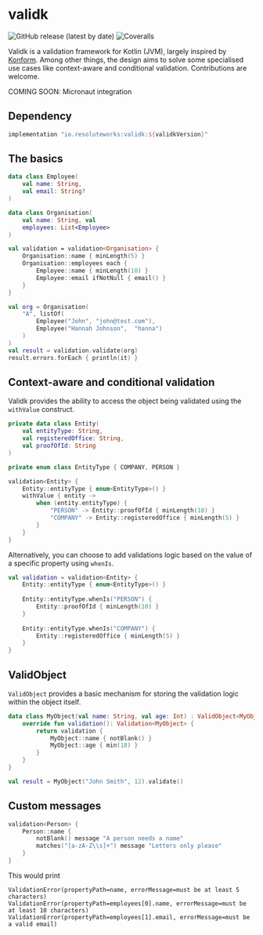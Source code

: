 # validk
![GitHub release (latest by date)](https://img.shields.io/github/v/release/cosmin-marginean/validk)
![Coveralls](https://img.shields.io/coverallsCoverage/github/cosmin-marginean/validk)

Validk is a validation framework for Kotlin (JVM), largely inspired by [Konform](https://github.com/konform-kt/konform). Among other things,
the design aims to solve some specialised use cases like context-aware and conditional validation. Contributions are welcome.

COMING SOON: Micronaut integration

## Dependency
```groovy
implementation "io.resoluteworks:validk:${validkVersion}"
```

## The basics
```kotlin
data class Employee(
    val name: String,
    val email: String?
)

data class Organisation(
    val name: String, val
    employees: List<Employee>
)

val validation = validation<Organisation> {
    Organisation::name { minLength(5) }
    Organisation::employees each {
        Employee::name { minLength(10) }
        Employee::email ifNotNull { email() }
    }
}

val org = Organisation(
    "A", listOf(
        Employee("John", "john@test.com"),
        Employee("Hannah Johnson",  "hanna")
    )
)
val result = validation.validate(org)
result.errors.forEach { println(it) }
```

## Context-aware and conditional validation
Validk provides the ability to access the object being validated using the `withValue` construct.
```kotlin
private data class Entity(
    val entityType: String,
    val registeredOffice: String,
    val proofOfId: String
)

private enum class EntityType { COMPANY, PERSON }

validation<Entity> {
    Entity::entityType { enum<EntityType>() }
    withValue { entity ->
        when (entity.entityType) {
            "PERSON" -> Entity::proofOfId { minLength(10) }
            "COMPANY" -> Entity::registeredOffice { minLength(5) }
        }
    }
}
```

Alternatively, you can choose to add validations logic based on the value of a specific property using `whenIs`.
```kotlin
val validation = validation<Entity> {
    Entity::entityType { enum<EntityType>() }
    
    Entity::entityType.whenIs("PERSON") {
        Entity::proofOfId { minLength(10) }
    }
    
    Entity::entityType.whenIs("COMPANY") {
        Entity::registeredOffice { minLength(5) }
    }
}
```

## ValidObject
`ValidObject` provides a basic mechanism for storing the validation logic within the object itself.
```kotlin
data class MyObject(val name: String, val age: Int) : ValidObject<MyObject> {
    override fun validation(): Validation<MyObject> {
        return validation {
            MyObject::name { notBlank() }
            MyObject::age { min(18) }
        }
    }
}

val result = MyObject("John Smith", 12).validate()
```

## Custom messages
```kotlin
validation<Person> {
    Person::name {
        notBlank() message "A person needs a name"
        matches("[a-zA-Z\\s]+") message "Letters only please"
    }
}
```

This would print
```text
ValidationError(propertyPath=name, errorMessage=must be at least 5 characters)
ValidationError(propertyPath=employees[0].name, errorMessage=must be at least 10 characters)
ValidationError(propertyPath=employees[1].email, errorMessage=must be a valid email)
```